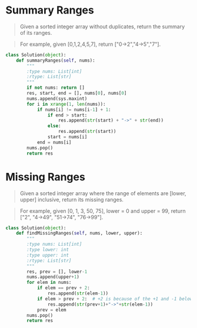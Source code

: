 # Summary Ranges

> Given a sorted integer array without duplicates, return the summary of its ranges.

> For example, given [0,1,2,4,5,7], return ["0->2","4->5","7"].

```Python
class Solution(object):
    def summaryRanges(self, nums):
        """
        :type nums: List[int]
        :rtype: List[str]
        """
        if not nums: return []
        res, start, end = [], nums[0], nums[0]
        nums.append(sys.maxint)
        for i in xrange(1, len(nums)):
            if nums[i] != nums[i-1] + 1:
                if end > start:
                    res.append(str(start) + "->" + str(end))
                else:
                    res.append(str(start))
                start = nums[i]
            end = nums[i]
        nums.pop()
        return res
```

# Missing Ranges

> Given a sorted integer array where the range of elements are [lower, upper] inclusive, return its missing ranges.

> For example, given [0, 1, 3, 50, 75], lower = 0 and upper = 99, return ["2", "4->49", "51->74", "76->99"].

```Python
class Solution(object):
    def findMissingRanges(self, nums, lower, upper):
        """
        :type nums: List[int]
        :type lower: int
        :type upper: int
        :rtype: List[str]
        """
        res, prev = [], lower-1
        nums.append(upper+1)
        for elem in nums:
            if elem == prev + 2:
                res.append(str(elem-1))
            if elem > prev + 2:  # +2 is because of the +1 and -1 below
                res.append(str(prev+1)+"->"+str(elem-1))
            prev = elem
        nums.pop()
        return res
```
